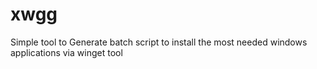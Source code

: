 # xwgg
Simple tool to Generate batch script to install the most needed windows applications via winget tool
